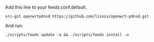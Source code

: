 Add this line to your feeds.conf.default.


`src-git openwrtpdnsd https://github.com/licess/openwrt-pdnsd.git`

And run:


`./scripts/feeds update -a && ./scripts/feeds install -a`